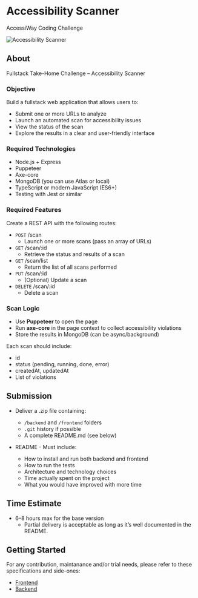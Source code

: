 # Accessibility Scanner

AccessiWay Coding Challenge

![Accessibility Scanner](../docs/preview.gif "Accessibility Scanner Preview")

## About

Fullstack Take-Home Challenge – Accessibility Scanner

### Objective

Build a fullstack web application that allows users to:

- Submit one or more URLs to analyze
- Launch an automated scan for accessibility issues
- View the status of the scan
- Explore the results in a clear and user-friendly interface

### Required Technologies

- Node.js + Express
- Puppeteer
- Axe-core
- MongoDB (you can use Atlas or local)
- TypeScript or modern JavaScript (ES6+)
- Testing with Jest or similar

### Required Features

Create a REST API with the following routes:

- `POST` /scan
  - Launch one or more scans (pass an array of URLs)
- `GET` /scan/:id
  - Retrieve the status and results of a scan
- `GET` /scan/list
  - Return the list of all scans performed
- `PUT` /scan/:id
  - (Optional) Update a scan
- `DELETE` /scan/:id
  - Delete a scan

### Scan Logic

- Use **Puppeteer** to open the page
- Run **axe-core** in the page context to collect accessibility violations
- Store the results in MongoDB (can be async/background)

Each scan should include:

- id
- status (pending, running, done, error)
- createdAt, updatedAt
- List of violations

## Submission

- Deliver a .zip file containing:
  - `/backend` and `/frontend` folders
  - `.git` history if possible
  - A complete README.md (see below)

- README - Must include:
  - How to install and run both backend and frontend
  - How to run the tests
  - Architecture and technology choices
  - Time actually spent on the project
  - What you would have improved with more time

## Time Estimate

- 6–8 hours max for the base version
  - Partial delivery is acceptable as long as it’s well documented in the README.

## Getting Started

For any contribution, maintanance and/or trial needs, please refer to these specifications and side-ones:

- [Frontend](./frontend/README.md)
- [Backend](./backend/README.md)
